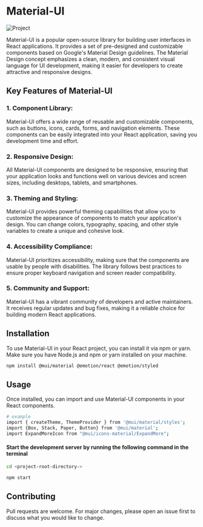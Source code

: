 # Material-UI
![Project](https://cdn-images-1.medium.com/max/2400/1*FDNeKIUeUnf0XdqHmi7nsw.png)

Material-UI is a popular open-source library for building user interfaces in React applications. It provides a set of pre-designed and customizable components based on Google's Material Design guidelines. The Material Design concept emphasizes a clean, modern, and consistent visual language for UI development, making it easier for developers to create attractive and responsive designs.

## Key Features of Material-UI
### 1. Component Library: 
Material-UI offers a wide range of reusable and customizable components, such as buttons, icons, cards, forms, and navigation elements. These components can be easily integrated into your React application, saving you development time and effort.
### 2. Responsive Design: 
All Material-UI components are designed to be responsive, ensuring that your application looks and functions well on various devices and screen sizes, including desktops, tablets, and smartphones.

### 3. Theming and Styling: 
Material-UI provides powerful theming capabilities that allow you to customize the appearance of components to match your application's design. You can change colors, typography, spacing, and other style variables to create a unique and cohesive look.

### 4. Accessibility Compliance: 
Material-UI prioritizes accessibility, making sure that the components are usable by people with disabilities. The library follows best practices to ensure proper keyboard navigation and screen reader compatibility.

### 5. Community and Support: 
Material-UI has a vibrant community of developers and active maintainers. It receives regular updates and bug fixes, making it a reliable choice for building modern React applications.

## Installation

To use Material-UI in your React project, you can install it via npm or yarn. Make sure you have Node.js and npm or yarn installed on your machine.

```bash
npm install @mui/material @emotion/react @emotion/styled
```

## Usage
Once installed, you can import and use Material-UI components in your React components.

```bash
# example
import { createTheme, ThemeProvider } from '@mui/material/styles';
import {Box, Stack, Paper, Button} from '@mui/material';
import ExpandMoreIcon from "@mui/icons-material/ExpandMore";
```
#### Start the development server by running the following command in the terminal

```bash
cd <project-root-directory->
```
```bash
npm start
```

## Contributing

Pull requests are welcome. For major changes, please open an issue first
to discuss what you would like to change.

